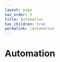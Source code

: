 ```yaml
---
layout: page
nav_order: 3
title: Automation
has_children: true
permalink: /automation
---
```

# Automation